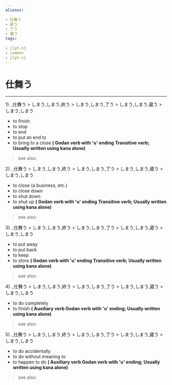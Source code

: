 ```yaml
---
aliases:
    
- 仕舞う
- 終う
- 了う
- 蔵う
tags:
    
- jlpt-n3
- common
- jlpt-n1
---
```


# 仕舞う
---
1).
,仕舞う > しまう,しまう,終う > しまう,しまう,了う > しまう,しまう,蔵う > しまう,しまう

- to finish
- to stop
- to end
- to put an end to
- to bring to a close
**( Godan verb with 'u' ending Transitive verb; Usually written using kana alone)**
> see also: 
            
2).
,仕舞う > しまう,しまう,終う > しまう,しまう,了う > しまう,しまう,蔵う > しまう,しまう

- to close (a business, etc.)
- to close down
- to shut down
- to shut up
**( Godan verb with 'u' ending Transitive verb; Usually written using kana alone)**
> see also: 
            
3).
,仕舞う > しまう,しまう,終う > しまう,しまう,了う > しまう,しまう,蔵う > しまう,しまう

- to put away
- to put back
- to keep
- to store
**( Godan verb with 'u' ending Transitive verb; Usually written using kana alone)**
> see also: 
            
4).
,仕舞う > しまう,しまう,終う > しまう,しまう,了う > しまう,しまう,蔵う > しまう,しまう

- to do completely
- to finish
**( Auxiliary verb Godan verb with 'u' ending; Usually written using kana alone)**
> see also: 
            
5).
,仕舞う > しまう,しまう,終う > しまう,しまう,了う > しまう,しまう,蔵う > しまう,しまう

- to do accidentally
- to do without meaning to
- to happen to do
**( Auxiliary verb Godan verb with 'u' ending; Usually written using kana alone)**
> see also: 
            